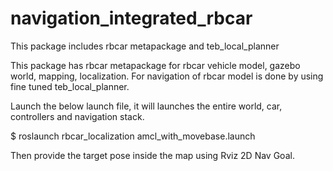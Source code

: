 # navigation_integrated_rbcar
This package includes rbcar metapackage and teb_local_planner


This package has rbcar metapackage for rbcar vehicle model, gazebo world, mapping, localization. For navigation of rbcar model is done by using fine tuned teb_local_planner.

Launch the below launch file, it will launches the entire world, car, controllers and navigation stack.

$ roslaunch rbcar_localization amcl_with_movebase.launch

Then provide the target pose inside the map using Rviz 2D Nav Goal.
